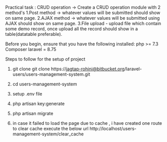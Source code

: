 Practical task :
CRUD operation -> Create a CRUD operation module with 2 method's
1.Post method -> whatever values will be submitted should show on same page.
2.AJAX method -> whatever values will be submitted using AJAX should show on same page.
3.File upload - upload file which contain some demo record, once upload all the record should show in a table(datatable preferable).

Before you begin, ensure that you have the following installed:
php >= 7.3
Composer
laravel = 8.75

Steps to follow for the setup of project
1) git clone git clone https://jagtap-rohini@bitbucket.org/laravel-users/users-management-system.git

2) cd users-management-system

3) setup .env file

4) php artisan key:generate

5) php artisan migrate

5) in case it failed to load the page due to cache , i have created one route to clear cache 
execute  the below url
http://localhost/users-management-system/clear_cache

